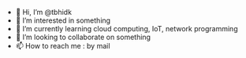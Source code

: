 - 👋 Hi, I’m @tbhidk
- 👀 I’m interested in something
- 🌱 I’m currently learning cloud computing, IoT, network programming
- 💞️ I’m looking to collaborate on something
- 📫 How to reach me : by mail

<!---
tbhidk/tbhidk is a ✨ special ✨ repository because its `README.md` (this file) appears on your GitHub profile.
You can click the Preview link to take a look at your changes.
--->
